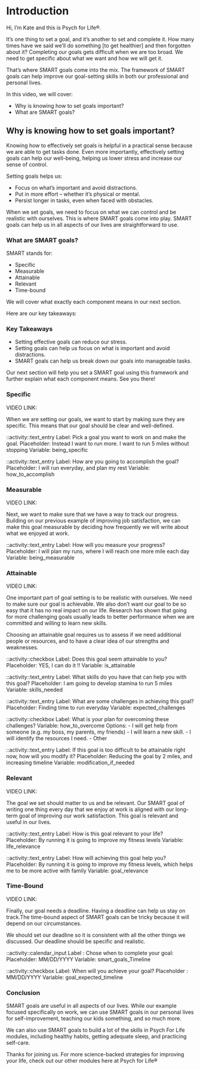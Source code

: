 # Introduction

Hi, I’m Kate and this is Psych for Life®.

It’s one thing to set a goal, and it’s another to set and complete it. How many times have we said we’ll do something [to get healthier] and then forgotten about it? Completing our goals gets difficult when we are too broad. We need to get specific about what we want and how we will get it.

That’s where SMART goals come into the mix. The framework of SMART goals can help improve our goal-setting skills in both our professional and personal lives.

In this video, we will cover:

- Why is knowing how to set goals important?
- What are SMART goals?

## Why is knowing how to set goals important?

Knowing how to effectively set goals is helpful in a practical sense because we are able to get tasks done. Even more importantly, effectively setting goals can help our well-being, helping us lower stress and increase our sense of control. 

Setting goals helps us:

- Focus on what’s important and avoid distractions.
- Put in more effort – whether it’s physical or mental. 
- Persist longer in tasks, even when faced with obstacles.

When we set goals, we need to focus on what we can control and be realistic with ourselves. This is where SMART goals come into play. SMART goals can help us in all aspects of our lives are straightforward to use. 

### What are SMART goals?

SMART stands for: 

- Specific
- Measurable
- Attainable
- Relevant
- Time-bound

We will cover what exactly each component means in our next section. 

Here are our key takeaways:

### Key Takeaways

- Setting effective goals can reduce our stress.
- Setting goals can help us focus on what is important and avoid distractions.
- SMART goals can help us break down our goals into manageable tasks.

Our next section will help you set a SMART goal using this framework and further explain what each component means. See you there! 

### Specific

VIDEO LINK:

When we are setting our goals, we want to start by making sure they are specific. This means that our goal should be clear and well-defined. 

::activity::text_entry
Label: Pick a goal you want to work on and make the goal.
Placeholder: Instead I want to run more. I want to run 5 miles without stopping
Variable: being_specific

::activity::text_entry
Label: How are you going to accomplish the goal?
Placeholder: I will run everyday, and plan my rest
Variable: how_to_accomplish


### Measurable

VIDEO LINK:

Next, we want to make sure that we have a way to track our progress. Building on our previous example of improving job satisfaction, we can make this goal measurable by deciding how frequently we will write about what we enjoyed at work. 

::activity::text_entry
Label: How will you measure your progress?
Placeholder: I will plan my runs, where I will reach one more mile each day
Variable: being_measurable


### Attainable

VIDEO LINK:

One important part of goal setting is to be realistic with ourselves. We need to make sure our goal is achievable.  We also don’t want our goal to be so easy that it has no real impact on our life. Research has shown that going for more challenging goals usually leads to better performance when we are committed and willing to learn new skills.

Choosing an attainable goal requires us to assess if we need additional people or resources, and to have a clear idea of our strengths and weaknesses. 

::activity::checkbox
Label: Does this goal seem attainable to you?
Placeholder: YES, I can do it !!
Variable: is_attainable

::activity::text_entry
Label: What skills do you have that can help you with this goal?
Placeholder: I am going to develop stamina to run 5 miles
Variable: skills_needed

::activity::text_entry
Label: What are some challenges in achieving this goal?
Placeholder: Finding time to run everyday
Variable: expected_challenges

::activity::checkbox
Label: What is your plan for overcoming these challenges?
Variable: how_to_overcome
Options: 
    - I will get help from someone (e.g. my boss, my parents, my friends)
    - I will learn a new skill.
    - I will identify the resources I need.
    - Other
    
::activity::text_entry
Label: If this goal is too difficult to be attainable right now, how will you modify it?
Placeholder: Reducing the goal by 2 miles, and increasing timeline
Variable: modification_if_needed


### Relevant

VIDEO LINK:

The goal we set should matter to us and be relevant.  Our SMART goal of writing one thing every day that we enjoy at work is aligned with our long-term goal of improving our work satisfaction. This goal is relevant and useful in our lives. 

::activity::text_entry
Label: How is this goal relevant to your life?
Placeholder: By running it is going to improve my fitness levels
Variable: life_relevance 

::activity::text_entry
Label: How will achieving this goal help you?
Placeholder: By running it is going to improve my fitness levels, which helps me to be more active with family
Variable: goal_relevance


### Time-Bound

VIDEO LINK:

Finally, our goal needs a deadline. Having a deadline can help us stay on track.The time-bound aspect of SMART goals can be tricky because it will depend on our circumstances. 

We should set our deadline so it is consistent with all the other things we discussed. Our deadline should be specific and realistic. 

::activity::calendar_input
Label : Chose when to complete your goal:
Placeholder: MM/DD/YYYY
Variable: smart_goals_Timeline

    
::activity::checkbox
Label: When will you achieve your goal? 
Placeholder :  MM/DD/YYYY
Variable: goal_expected_timeline


### Conclusion

SMART goals are useful in all aspects of our lives. While our example focused specifically on work, we can use SMART goals in our personal lives for self-improvement, teaching our kids something, and so much more.

We can also use SMART goals to build a lot of the skills in Psych For Life modules, including healthy habits, getting adequate sleep, and practicing self-care. 

Thanks for joining us. For more science-backed strategies for improving your life, check out our other modules here at Psych for Life®